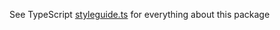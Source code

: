 See TypeScript [styleguide.ts](https://github.com/padcom/eslint-config/blob/master/packages/typescript/styleguide.ts) for everything about this package
